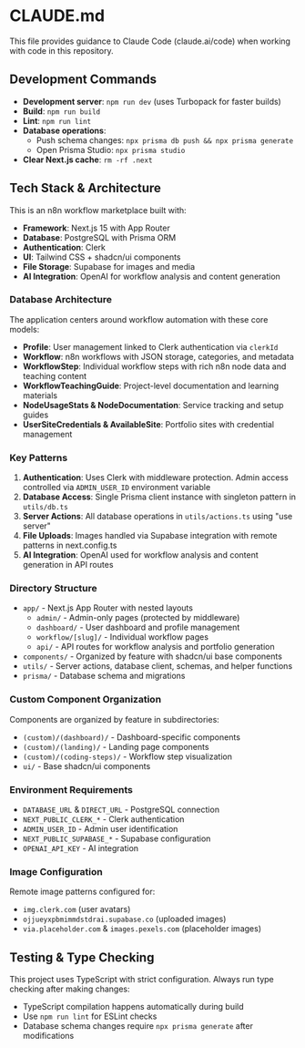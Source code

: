 # CLAUDE.md

This file provides guidance to Claude Code (claude.ai/code) when working with code in this repository.

## Development Commands

- **Development server**: `npm run dev` (uses Turbopack for faster builds)
- **Build**: `npm run build`
- **Lint**: `npm run lint`
- **Database operations**:
  - Push schema changes: `npx prisma db push && npx prisma generate`
  - Open Prisma Studio: `npx prisma studio`
- **Clear Next.js cache**: `rm -rf .next`

## Tech Stack & Architecture

This is an n8n workflow marketplace built with:

- **Framework**: Next.js 15 with App Router
- **Database**: PostgreSQL with Prisma ORM
- **Authentication**: Clerk
- **UI**: Tailwind CSS + shadcn/ui components
- **File Storage**: Supabase for images and media
- **AI Integration**: OpenAI for workflow analysis and content generation

### Database Architecture

The application centers around workflow automation with these core models:

- **Profile**: User management linked to Clerk authentication via `clerkId`
- **Workflow**: n8n workflows with JSON storage, categories, and metadata
- **WorkflowStep**: Individual workflow steps with rich n8n node data and teaching content
- **WorkflowTeachingGuide**: Project-level documentation and learning materials
- **NodeUsageStats & NodeDocumentation**: Service tracking and setup guides
- **UserSiteCredentials & AvailableSite**: Portfolio sites with credential management

### Key Patterns

1. **Authentication**: Uses Clerk with middleware protection. Admin access controlled via `ADMIN_USER_ID` environment variable
2. **Database Access**: Single Prisma client instance with singleton pattern in `utils/db.ts`
3. **Server Actions**: All database operations in `utils/actions.ts` using "use server"
4. **File Uploads**: Images handled via Supabase integration with remote patterns in next.config.ts
5. **AI Integration**: OpenAI used for workflow analysis and content generation in API routes

### Directory Structure

- `app/` - Next.js App Router with nested layouts
  - `admin/` - Admin-only pages (protected by middleware)
  - `dashboard/` - User dashboard and profile management
  - `workflow/[slug]/` - Individual workflow pages
  - `api/` - API routes for workflow analysis and portfolio generation
- `components/` - Organized by feature with shadcn/ui base components
- `utils/` - Server actions, database client, schemas, and helper functions
- `prisma/` - Database schema and migrations

### Custom Component Organization

Components are organized by feature in subdirectories:
- `(custom)/(dashboard)/` - Dashboard-specific components
- `(custom)/(landing)/` - Landing page components
- `(custom)/(coding-steps)/` - Workflow step visualization
- `ui/` - Base shadcn/ui components

### Environment Requirements

- `DATABASE_URL` & `DIRECT_URL` - PostgreSQL connection
- `NEXT_PUBLIC_CLERK_*` - Clerk authentication
- `ADMIN_USER_ID` - Admin user identification
- `NEXT_PUBLIC_SUPABASE_*` - Supabase configuration
- `OPENAI_API_KEY` - AI integration

### Image Configuration

Remote image patterns configured for:
- `img.clerk.com` (user avatars)
- `ojjueyxpbmimmdstdrai.supabase.co` (uploaded images)
- `via.placeholder.com` & `images.pexels.com` (placeholder images)

## Testing & Type Checking

This project uses TypeScript with strict configuration. Always run type checking after making changes:
- TypeScript compilation happens automatically during build
- Use `npm run lint` for ESLint checks
- Database schema changes require `npx prisma generate` after modifications